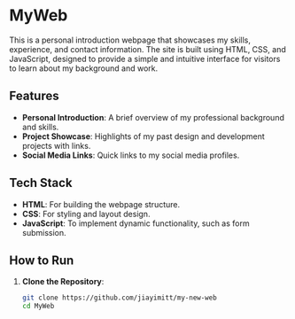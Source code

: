 # MyWeb

This is a personal introduction webpage that showcases my skills, experience, and contact information. The site is built using HTML, CSS, and JavaScript, designed to provide a simple and intuitive interface for visitors to learn about my background and work.

## Features

- **Personal Introduction**: A brief overview of my professional background and skills.
- **Project Showcase**: Highlights of my past design and development projects with links.
- **Social Media Links**: Quick links to my social media profiles.

## Tech Stack

- **HTML**: For building the webpage structure.
- **CSS**: For styling and layout design.
- **JavaScript**: To implement dynamic functionality, such as form submission.

## How to Run

1. **Clone the Repository**:
   ```bash
   git clone https://github.com/jiayimitt/my-new-web
   cd MyWeb
